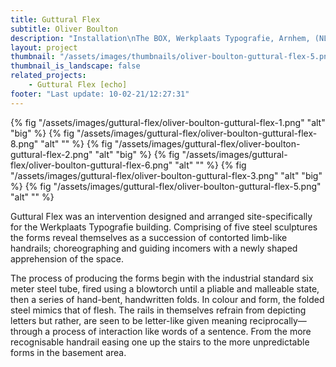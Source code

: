 ```yaml
---
title: Guttural Flex
subtitle: Oliver Boulton
description: "Installation\nThe BOX, Werkplaats Typografie, Arnhem, (NL)\nAcrylic on Steel, Variable Dimensions, 2018"
layout: project
thumbnail: "/assets/images/thumbnails/oliver-boulton-guttural-flex-5.png"
thumbnail_is_landscape: false
related_projects: 
    - Guttural Flex [echo]
footer: "Last update: 10-02-21/12:27:31"
---
```

{% fig "/assets/images/guttural-flex/oliver-boulton-guttural-flex-1.png" "alt" "big" %}
{% fig "/assets/images/guttural-flex/oliver-boulton-guttural-flex-8.png" "alt" "" %}
{% fig "/assets/images/guttural-flex/oliver-boulton-guttural-flex-2.png" "alt" "big" %}
{% fig "/assets/images/guttural-flex/oliver-boulton-guttural-flex-6.png" "alt" "" %}
{% fig "/assets/images/guttural-flex/oliver-boulton-guttural-flex-3.png" "alt" "big" %}
{% fig "/assets/images/guttural-flex/oliver-boulton-guttural-flex-5.png" "alt" "" %}

Guttural Flex was an intervention designed and arranged site-specifically for the Werkplaats Typografie building. Comprising of five steel sculptures the forms reveal themselves as a succession of contorted limb-like handrails; choreographing and guiding incomers with a newly shaped apprehension of the space.

The process of producing the forms begin with the industrial standard six meter steel tube, fired using a blowtorch until a pliable and malleable state, then a series of hand-bent, handwritten folds. In colour and form, the folded steel mimics that of flesh. The rails in themselves refrain from depicting letters but rather, are seen to be letter-like given meaning reciprocally—through a process of interaction like words of a sentence. From the more recognisable handrail easing one up the stairs to the more unpredictable forms in the basement area. 